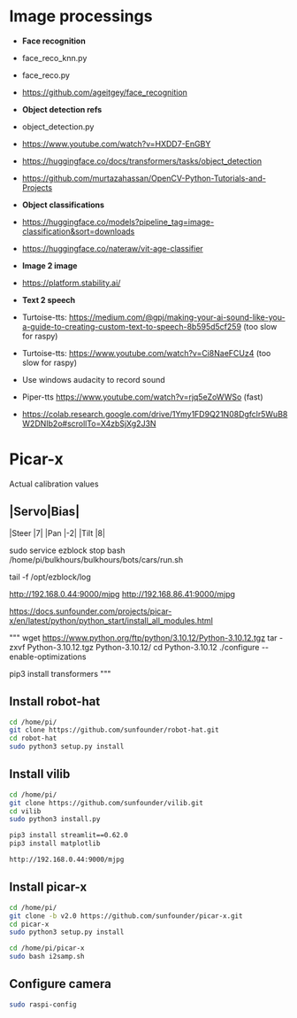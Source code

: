 # Image processings

- **Face recognition**
 - face_reco_knn.py
 - face_reco.py
 - https://github.com/ageitgey/face_recognition


- **Object detection refs**
 - object_detection.py
 - https://www.youtube.com/watch?v=HXDD7-EnGBY
 - https://huggingface.co/docs/transformers/tasks/object_detection
 - https://github.com/murtazahassan/OpenCV-Python-Tutorials-and-Projects

- **Object classifications**
 - https://huggingface.co/models?pipeline_tag=image-classification&sort=downloads
 - https://huggingface.co/nateraw/vit-age-classifier

- **Image 2 image**
 - https://platform.stability.ai/

- **Text 2 speech**
 - Turtoise-tts: https://medium.com/@gpj/making-your-ai-sound-like-you-a-guide-to-creating-custom-text-to-speech-8b595d5cf259  (too slow for raspy)
 - Turtoise-tts: https://www.youtube.com/watch?v=Ci8NaeFCUz4 (too slow for raspy)
 - Use windows audacity to record sound
 - Piper-tts https://www.youtube.com/watch?v=rjq5eZoWWSo (fast)
 - https://colab.research.google.com/drive/1Ymy1FD9Q21N08Dgfclr5WuB8W2DNIb2o#scrollTo=X4zbSjXg2J3N

# Picar-x

Actual calibration values

|Servo|Bias|
---
|Steer |7|
|Pan |-2|
|Tilt |8|


sudo service ezblock stop
bash /home/pi/bulkhours/bulkhours/bots/cars/run.sh

tail -f /opt/ezblock/log

http://192.168.0.44:9000/mjpg
http://192.168.86.41:9000/mjpg


https://docs.sunfounder.com/projects/picar-x/en/latest/python/python_start/install_all_modules.html


"""
wget https://www.python.org/ftp/python/3.10.12/Python-3.10.12.tgz
tar -zxvf Python-3.10.12.tgz Python-3.10.12/
cd Python-3.10.12
./configure --enable-optimizations

pip3 install transformers
"""



## Install robot-hat

```bash
cd /home/pi/
git clone https://github.com/sunfounder/robot-hat.git
cd robot-hat
sudo python3 setup.py install
```

## Install vilib

```bash
cd /home/pi/
git clone https://github.com/sunfounder/vilib.git
cd vilib
sudo python3 install.py

pip3 install streamlit==0.62.0
pip3 install matplotlib

http://192.168.0.44:9000/mjpg
```


## Install picar-x

```bash
cd /home/pi/
git clone -b v2.0 https://github.com/sunfounder/picar-x.git
cd picar-x
sudo python3 setup.py install

cd /home/pi/picar-x
sudo bash i2samp.sh
```



## Configure camera

```bash
sudo raspi-config
```

